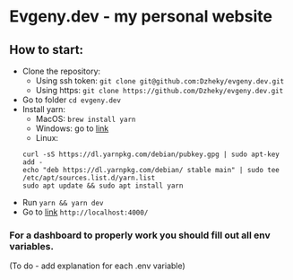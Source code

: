 # Evgeny.dev - my personal website

## How to start:

* Clone the repository:
    * Using ssh token: `git clone git@github.com:Dzheky/evgeny.dev.git`
    * Using https: `git clone https://github.com/Dzheky/evgeny.dev.git`
* Go to folder `cd evgeny.dev`
* Install yarn:
    * MacOS: `brew install yarn`
    * Windows: go to [link](https://classic.yarnpkg.com/en/docs/install/#windows-stable)
    * Linux:
  ```
  curl -sS https://dl.yarnpkg.com/debian/pubkey.gpg | sudo apt-key add -
  echo "deb https://dl.yarnpkg.com/debian/ stable main" | sudo tee /etc/apt/sources.list.d/yarn.list
  sudo apt update && sudo apt install yarn
  ```
* Run `yarn && yarn dev`
* Go to [link](http://localhost:4000/) `http://localhost:4000/`

### For a dashboard to properly work you should fill out all env variables.

(To do - add explanation for each .env variable)